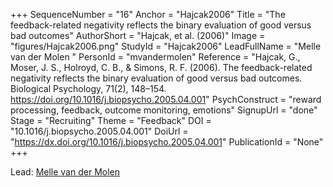 +++
SequenceNumber = "16"
Anchor = "Hajcak2006"
Title = "The feedback-related negativity reflects the binary evaluation of good versus bad outcomes"
AuthorShort = "Hajcak, et al. (2006)"
Image = "figures/Hajcak2006.png"
StudyId = "Hajcak2006"
LeadFullName = "Melle van der Molen "
PersonId = "mvandermolen"
Reference = "Hajcak, G., Moser, J. S., Holroyd, C. B., & Simons, R. F. (2006). The feedback-related negativity reflects the binary evaluation of good versus bad outcomes. Biological Psychology, 71(2), 148–154. https://doi.org/10.1016/j.biopsycho.2005.04.001"
PsychConstruct = "reward processing, feedback, outcome monitoring, emotions"
SignupUrl = "done"
Stage = "Recruiting"
Theme = "Feedback"
DOI = "10.1016/j.biopsycho.2005.04.001"
DoiUrl = "https://dx.doi.org/10.1016/j.biopsycho.2005.04.001"
PublicationId = "None"
+++

Lead: [Melle van der Molen ](/people/#mvandermolen)